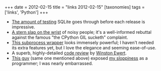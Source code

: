 +++
date = 2012-02-15
title = "links 2012-02-15"
[taxonomies]
tags = ['links', 'Python']
+++

-   [The amount of testing] SQLite goes through before each release is
    impressive.
-   [A stern slap on the wrist] of noisy people; it's a well-informed
    rebuttal against the famous "the CPython GIL sucketh" complaint.
-   [This subprocess wrapper] looks immensely powerful; I haven't
    needed its extra features yet, but I love the elegance and seeming
    ease-of-use.
-   A superb, highly-detailed [code review] by [Winston Ewert].
-   [This guy][Winston Ewert] (same one mentioned above) exposed [my
    sloppiness] as a programmer; I was nearly embarrassed.

  [The amount of testing]: http://www.sqlite.org/testing.html
  [A stern slap on the wrist]: http://mail.python.org/pipermail/python-ideas/2012-February/013835.html
  [This subprocess wrapper]: http://sarge.readthedocs.org/en/latest/index.html
  [code review]: http://codereview.stackexchange.com/a/9003/
  [Winston Ewert]: http://codereview.stackexchange.com/users/1659/winston-ewert
  [my sloppiness]: http://codereview.stackexchange.com/a/9009/1346
